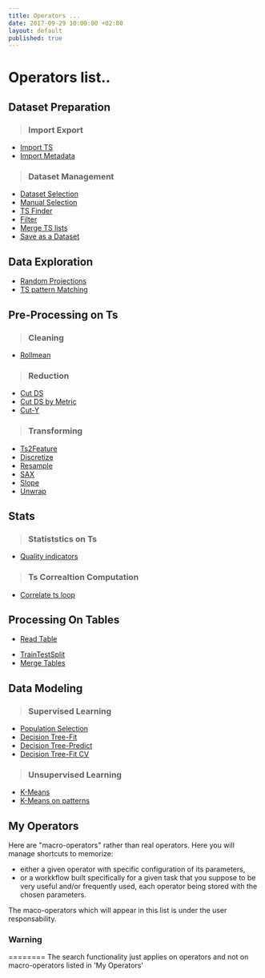 ```yaml
---
title: Operators ...
date: 2017-09-29 10:00:00 +02:00
layout: default
published: true
---
```


Operators list..
=========

## Dataset Preparation

> ### Import Export
- [Import TS](/doc/operators/importTs.html)
- [Import Metadata](/doc/operators/importMetadata.html)

> ### Dataset Management
- [Dataset Selection](/doc/operators/datasetSelection.html)
- [Manual Selection](/doc/operators/manualSelection.html)
- [TS Finder](/doc/operators/tsFinder.html)
- [Filter](/doc/operators/filter.html)
- [Merge TS lists](/doc/operators/mergeTsLists.html)
- [Save as a Dataset](/doc/operators/saveAsDataset.html)


## Data Exploration

- [Random Projections](/doc/operators/randomProjections.html)
- [TS pattern Matching](/doc/operators/tsPatternMatching.html)


## Pre-Processing on Ts
> ### Cleaning
- [Rollmean](/doc/operators/rollmean.html)

> ### Reduction
- [Cut DS](/doc/operators/cutTs.html)
- [Cut DS by Metric](/doc/operators/cutByMetric.html)
- [Cut-Y](/doc/operators/cutY.html)

> ### Transforming
- [Ts2Feature](/doc/operators/ts2Feature.html)
- [Discretize](/doc/operators/discretize.html)
- [Resample](/doc/operators/resample.html)
- [SAX](/doc/operators/sax.html)
- [Slope](/doc/operators/slope.html)
- [Unwrap](/doc/operators/unwrap.html)

## Stats
> ### Statiststics on Ts
- [Quality indicators](/doc/operators/qualityIndicators.html)

> ### Ts Correaltion Computation
- [Correlate ts loop](/doc/operators/correlateTsLoop.html)

## Processing On Tables
- [Read Table](/doc/operators/readTable.html)
<!-- [Add TS Column](/doc/operators/addTsColumn.html)-->
- [TrainTestSplit](/doc/operators/trainTestSplit.html)
- [Merge Tables](/doc/operators/mergeTables.html)

## Data Modeling
> ### Supervised Learning
- [Population Selection](/doc/operators/populationSelection.html)
- [Decision Tree-Fit](/doc/operators/decisionTreeFit.html)
- [Decision Tree-Predict](/doc/operators/decisionTreePredict.html)
- [Decision Tree-Fit CV](/doc/operators/decisionTreeFitCV.html)
<!--[RHM](/doc/operators/rhm.html) -->

> ### Unsupervised Learning
- [K-Means](/doc/operators/kmeans.html)
- [K-Means on patterns](/doc/operators/kmeansOnPatterns.html)

<!--## Developers
- Output Builder -->

## My Operators
Here are "macro-operators" rather than real operators. Here you will manage shortcuts to memorize:

- either a given operator with specific configuration of its parameters,
- or a  workkflow built specifically for a given task that you suppose to be very useful and/or frequently used, each operator being stored with the chosen parameters.

The maco-operators which will appear in this list is under the user responsability.

### Warning
========
The search functionality just applies on operators and not on macro-operators listed in 'My Operators'
